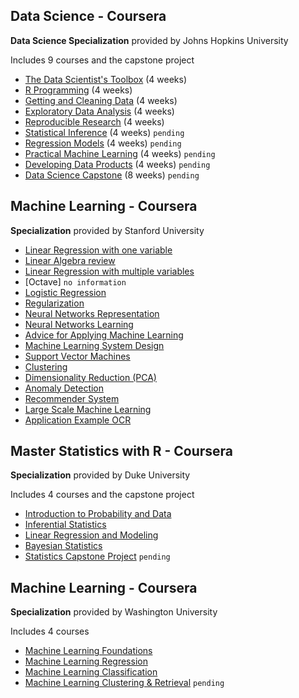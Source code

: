 ## Data Science - Coursera

**Data Science Specialization** provided by Johns Hopkins University

Includes 9 courses and the capstone project  

-  [The Data Scientist's Toolbox](https://github.com/bhunkeler/DataScienceCoursera/tree/master/Data_Science%20-%20Johns%20Hopkins%20University/001_The_Data_Scientists_Toolbox) (4 weeks)
-  [R Programming](https://github.com/bhunkeler/DataScienceCoursera/tree/master/Data_Science%20-%20Johns%20Hopkins%20University/002_R_Programming) (4 weeks)
-  [Getting and Cleaning Data](https://github.com/bhunkeler/DataScienceCoursera/tree/master/Data_Science%20-%20Johns%20Hopkins%20University/003_Getting_and_Cleaning_Data) (4 weeks)
-  [Exploratory Data Analysis](https://github.com/bhunkeler/DataScienceCoursera/tree/master/Data_Science%20-%20Johns%20Hopkins%20University/004_Exploratory_Data_Analysis) (4 weeks)
-  [Reproducible Research](https://github.com/bhunkeler/DataScienceCoursera/tree/master/Data_Science%20-%20Johns%20Hopkins%20University/005_Reproducible_Research) (4 weeks)
-  [Statistical Inference](link) (4 weeks) `pending`
-  [Regression Models](link) (4 weeks) `pending`
-  [Practical Machine Learning](link) (4 weeks) `pending`
-  [Developing Data Products](link) (4 weeks) `pending`
-  [Data Science Capstone](link) (8 weeks) `pending`


## Machine Learning - Coursera
**Specialization** provided by Stanford University

-  [Linear Regression with one variable](https://github.com/bhunkeler/DataScienceCoursera/tree/master/Machine_Learning%20-%20Stanford%20University/Lectures/002_Linear_Regression_with_One_Variable) 
-  [Linear Algebra review](https://github.com/bhunkeler/DataScienceCoursera/tree/master/Machine_Learning%20-%20Stanford%20University/Lectures/003_Linear_Algebra_Review) 
-  [Linear Regression with multiple variables](https://github.com/bhunkeler/DataScienceCoursera/tree/master/Machine_Learning%20-%20Stanford%20University/Lectures/004_Linear_Regression_with_Multiple_Variables) 
-  [Octave] `no information`
-  [Logistic Regression](https://github.com/bhunkeler/DataScienceCoursera/tree/master/Machine_Learning%20-%20Stanford%20University/Lectures/006_Logistic_Regression) 
-  [Regularization](https://github.com/bhunkeler/DataScienceCoursera/tree/master/Machine_Learning%20-%20Stanford%20University/Lectures/007_Regularization) 
-  [Neural Networks Representation](https://github.com/bhunkeler/DataScienceCoursera/tree/master/Machine_Learning%20-%20Stanford%20University/Lectures/008_Neural_Networks_Representation) 
-  [Neural Networks Learning](https://github.com/bhunkeler/DataScienceCoursera/tree/master/Machine_Learning%20-%20Stanford%20University/Lectures/009_Neural_Networks_Learning) 
-  [Advice for Applying Machine Learning](https://github.com/bhunkeler/DataScienceCoursera/tree/master/Machine_Learning%20-%20Stanford%20University/Lectures/010_Advice_for_Applying_Machine_Learning) 
-  [Machine Learning System Design](https://github.com/bhunkeler/DataScienceCoursera/tree/master/Machine_Learning%20-%20Stanford%20University/Lectures/011_Machine_Learning_System_Design) 
-  [Support Vector Machines](https://github.com/bhunkeler/DataScienceCoursera/tree/master/Machine_Learning%20-%20Stanford%20University/Lectures/012_Support_Vector_Machines) 
-  [Clustering](https://github.com/bhunkeler/DataScienceCoursera/tree/master/Machine_Learning%20-%20Stanford%20University/Lectures/013_Clustering) 
-  [Dimensionality Reduction (PCA)](https://github.com/bhunkeler/DataScienceCoursera/tree/master/Machine_Learning%20-%20Stanford%20University/Lectures/014_Dimensionality_Reduction_(PCA)) 
-  [Anomaly Detection](https://github.com/bhunkeler/DataScienceCoursera/tree/master/Machine_Learning%20-%20Stanford%20University/Lectures/015_Anomaly_Detection) 
-  [Recommender System](https://github.com/bhunkeler/DataScienceCoursera/tree/master/Machine_Learning%20-%20Stanford%20University/Lectures/016_Recommender_System) 
-  [Large Scale Machine Learning](https://github.com/bhunkeler/DataScienceCoursera/tree/master/Machine_Learning%20-%20Stanford%20University/Lectures/017_Large_Scale_Machine_Learning) 
-  [Application Example OCR](https://github.com/bhunkeler/DataScienceCoursera/tree/master/Machine_Learning%20-%20Stanford%20University/Lectures/018_Application_Example_OCR)


## Master Statistics with R - Coursera
**Specialization** provided by Duke University

Includes 4 courses and the capstone project  

- [Introduction to Probability and Data](https://github.com/bhunkeler/DataScienceCoursera/tree/master/Statistics%20-%20Duke%20University/001_Introduction_to_Probability_and_Data)
- [Inferential Statistics](https://github.com/bhunkeler/DataScienceCoursera/tree/master/Statistics%20-%20Duke%20University/002_Inferential_Statistics)
- [Linear Regression and Modeling](https://github.com/bhunkeler/DataScienceCoursera/tree/master/Statistics%20-%20Duke%20University/003_Linear_Regression_and_Modeling)
- [Bayesian Statistics](https://github.com/bhunkeler/DataScienceCoursera/tree/master/Statistics%20-%20Duke%20University/004_Bayesian_Statistics)
- [Statistics Capstone Project]() `pending`


## Machine Learning - Coursera
**Specialization** provided by Washington University

Includes 4 courses  

- [Machine Learning Foundations](https://github.com/bhunkeler/DataScienceCoursera/tree/master/Machine%20Learning%20-%20Washingtion%20University/001_Machine_Learning_Foundations)
- [Machine Learning Regression](https://github.com/bhunkeler/DataScienceCoursera/tree/master/Machine%20Learning%20-%20Washingtion%20University/002_Machine_Learning_Regression)
- [Machine Learning Classification](https://github.com/bhunkeler/DataScienceCoursera/tree/master/Machine%20Learning%20-%20Washingtion%20University/003_Machine_Learning_Classification)
- [Machine Learning Clustering & Retrieval]() `pending`


